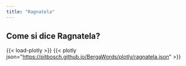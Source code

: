 ```yaml
---
title: "Ragnatela"
---
```


## Come si dice Ragnatela?

{{< load-plotly >}}
{{< plotly json="https://pitbosch.github.io/BergaWords/plotly/ragnatela.json" >}}